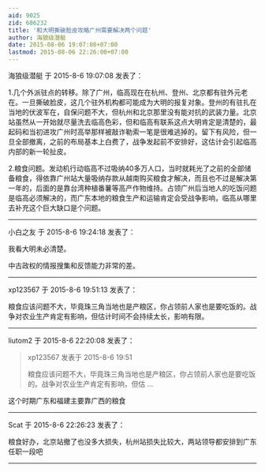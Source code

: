 ```yaml
---
aid: 9025
zid: 606232
title: '和大明撕破脸皮攻略广州需要解决两个问题'
author: 海狼级潜艇
date: 2015-08-06 19:07:08+07:00
lastmod: 2015-08-06 22:26:00+07:00
---
```


海狼级潜艇 于 2015-8-6 19:07:08 发表了：

1.几个外派驻点的转移。除了广州，临高现在在杭州、登州、北京都有驻外元老在。一旦撕破脸皮，这几个驻外机构都可能成为大明的报复对象。登州的有驻扎在当地的伏波军在，自保问题不大，但杭州和北京那里没有能对抗的武装力量。北京站虽然从一开始就尽量洗去临高色彩，但和临高有联系这点大明肯定是清楚的，最起码和当初进攻广州时高举那样被敲诈勒索一笔是很难逃掉的。留下有风险，但一旦全部撤离，之前的布局基本上白费了，战争发起前不安排好，这估计会引起临高内部的新一轮扯皮。

2.粮食问题。发动机行动临高不过吸纳40多万人口，当时就耗光了之前的全部储备粮食，得依靠广州站大量吸纳存款从越南购买粮食才解决，而且也不过是解决第一年的，后面的是靠台湾种植番薯等高产作物维持。占领广州后当地人的吃饭问题是临高必须解决的，而广东本地的粮食生产和运输肯定会受战争影响，临高从哪里去补充这个巨大缺口是个问题。

---------

小白之友 于 2015-8-6 19:24:18 发表了：

我看大明未必清楚。

中古政权的情报搜集和反馈能力非常的差。

---------

xp123567 于 2015-8-6 19:51:13 发表了：

粮食应该问题不大，毕竟珠三角当地也是产粮区，你占领前人家也是要吃饭的。战争对农业生产肯定有影响，但估计时间不会持续太长，影响有限。

---------

liutom2 于 2015-8-6 22:20:08 发表了：

> xp123567 发表于 2015-8-6 19:51
> 
> 粮食应该问题不大，毕竟珠三角当地也是产粮区，你占领前人家也是要吃饭的。战争对农业生产肯定有影响，但估 ...



这个时期广东和福建主要靠广西的粮食

---------

Scat 于 2015-8-6 22:26:23 发表了：

粮食好办，北京站撤了也没多大损失，杭州站损失比较大，两站领导都安排到广东任职一段吧

---------

